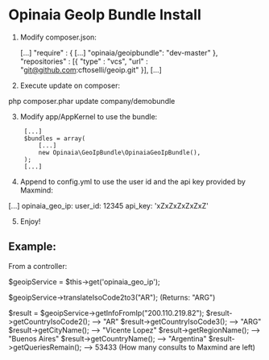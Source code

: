 Opinaia GeoIp Bundle Install
============================

1) Modify composer.json:

    [...]
    "require" : {
        [...]
        "opinaia/geoipbundle": "dev-master"
    },
    "repositories" : [{
        "type" : "vcs",
        "url" : "git@github.com:cftoselli/geoip.git"
    }],
    [...]


2) Execute update on composer:

php composer.phar update company/demobundle


3) Modify app/AppKernel to use the bundle:

        [...]
        $bundles = array(
            [...]
            new Opinaia\GeoIpBundle\OpinaiaGeoIpBundle(),
        );
        [...]

4) Append to config.yml to use the user id and the api key provided by Maxmind:

[...]
opinaia_geo_ip:
    user_id: 12345
    api_key: 'xZxZxZxZxZxZ'

5) Enjoy!

Example:
--------

From a controller:

$geoipService = $this->get('opinaia_geo_ip');

$geoipService->translateIsoCode2to3("AR");
(Returns: "ARG")

$result = $geoipService->getInfoFromIp("200.110.219.82");
$result->getCountryIsoCode2();  --> "AR"
$result->getCountryIsoCode3();  --> "ARG"
$result->getCityName();         --> "Vicente Lopez"
$result->getRegionName();       --> "Buenos Aires"
$result->getCountryName();      --> "Argentina"
$result->getQueriesRemain();    --> 53433 (How many consults to Maxmind are left)